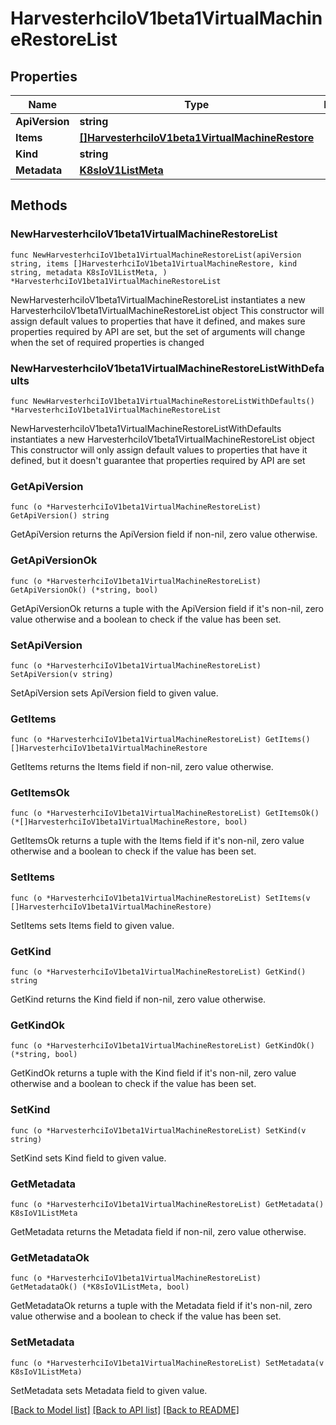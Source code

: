 # HarvesterhciIoV1beta1VirtualMachineRestoreList

## Properties

Name | Type | Description | Notes
------------ | ------------- | ------------- | -------------
**ApiVersion** | **string** |  | 
**Items** | [**[]HarvesterhciIoV1beta1VirtualMachineRestore**](HarvesterhciIoV1beta1VirtualMachineRestore.md) |  | 
**Kind** | **string** |  | 
**Metadata** | [**K8sIoV1ListMeta**](K8sIoV1ListMeta.md) |  | 

## Methods

### NewHarvesterhciIoV1beta1VirtualMachineRestoreList

`func NewHarvesterhciIoV1beta1VirtualMachineRestoreList(apiVersion string, items []HarvesterhciIoV1beta1VirtualMachineRestore, kind string, metadata K8sIoV1ListMeta, ) *HarvesterhciIoV1beta1VirtualMachineRestoreList`

NewHarvesterhciIoV1beta1VirtualMachineRestoreList instantiates a new HarvesterhciIoV1beta1VirtualMachineRestoreList object
This constructor will assign default values to properties that have it defined,
and makes sure properties required by API are set, but the set of arguments
will change when the set of required properties is changed

### NewHarvesterhciIoV1beta1VirtualMachineRestoreListWithDefaults

`func NewHarvesterhciIoV1beta1VirtualMachineRestoreListWithDefaults() *HarvesterhciIoV1beta1VirtualMachineRestoreList`

NewHarvesterhciIoV1beta1VirtualMachineRestoreListWithDefaults instantiates a new HarvesterhciIoV1beta1VirtualMachineRestoreList object
This constructor will only assign default values to properties that have it defined,
but it doesn't guarantee that properties required by API are set

### GetApiVersion

`func (o *HarvesterhciIoV1beta1VirtualMachineRestoreList) GetApiVersion() string`

GetApiVersion returns the ApiVersion field if non-nil, zero value otherwise.

### GetApiVersionOk

`func (o *HarvesterhciIoV1beta1VirtualMachineRestoreList) GetApiVersionOk() (*string, bool)`

GetApiVersionOk returns a tuple with the ApiVersion field if it's non-nil, zero value otherwise
and a boolean to check if the value has been set.

### SetApiVersion

`func (o *HarvesterhciIoV1beta1VirtualMachineRestoreList) SetApiVersion(v string)`

SetApiVersion sets ApiVersion field to given value.


### GetItems

`func (o *HarvesterhciIoV1beta1VirtualMachineRestoreList) GetItems() []HarvesterhciIoV1beta1VirtualMachineRestore`

GetItems returns the Items field if non-nil, zero value otherwise.

### GetItemsOk

`func (o *HarvesterhciIoV1beta1VirtualMachineRestoreList) GetItemsOk() (*[]HarvesterhciIoV1beta1VirtualMachineRestore, bool)`

GetItemsOk returns a tuple with the Items field if it's non-nil, zero value otherwise
and a boolean to check if the value has been set.

### SetItems

`func (o *HarvesterhciIoV1beta1VirtualMachineRestoreList) SetItems(v []HarvesterhciIoV1beta1VirtualMachineRestore)`

SetItems sets Items field to given value.


### GetKind

`func (o *HarvesterhciIoV1beta1VirtualMachineRestoreList) GetKind() string`

GetKind returns the Kind field if non-nil, zero value otherwise.

### GetKindOk

`func (o *HarvesterhciIoV1beta1VirtualMachineRestoreList) GetKindOk() (*string, bool)`

GetKindOk returns a tuple with the Kind field if it's non-nil, zero value otherwise
and a boolean to check if the value has been set.

### SetKind

`func (o *HarvesterhciIoV1beta1VirtualMachineRestoreList) SetKind(v string)`

SetKind sets Kind field to given value.


### GetMetadata

`func (o *HarvesterhciIoV1beta1VirtualMachineRestoreList) GetMetadata() K8sIoV1ListMeta`

GetMetadata returns the Metadata field if non-nil, zero value otherwise.

### GetMetadataOk

`func (o *HarvesterhciIoV1beta1VirtualMachineRestoreList) GetMetadataOk() (*K8sIoV1ListMeta, bool)`

GetMetadataOk returns a tuple with the Metadata field if it's non-nil, zero value otherwise
and a boolean to check if the value has been set.

### SetMetadata

`func (o *HarvesterhciIoV1beta1VirtualMachineRestoreList) SetMetadata(v K8sIoV1ListMeta)`

SetMetadata sets Metadata field to given value.



[[Back to Model list]](../README.md#documentation-for-models) [[Back to API list]](../README.md#documentation-for-api-endpoints) [[Back to README]](../README.md)


